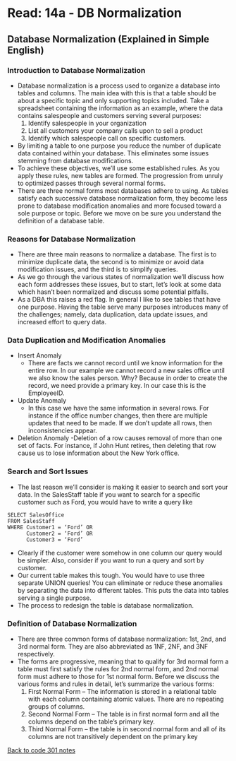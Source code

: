 # Read: 14a - DB Normalization

## Database Normalization (Explained in Simple English)

### Introduction to Database Normalization

- Database normalization is a process used to organize a database into tables and columns.  The main idea with this is that a table should be about a specific topic and only supporting topics included. Take a spreadsheet containing the information as an example, where the data contains salespeople and customers serving several purposes:
  1. Identify salespeople in your organization
  1. List all customers your company calls upon to sell a product
  1. Identify which salespeople call on specific customers.
- By limiting a table to one purpose you reduce the number of duplicate data contained within your database. This eliminates some issues stemming from database modifications.
- To achieve these objectives, we’ll use some established rules. As you apply these rules, new tables are formed. The progression from unruly to optimized passes through several normal forms.
- There are three normal forms most databases adhere to using.  As tables satisfy each successive database normalization form, they become less prone to database modification anomalies and more focused toward a sole purpose or topic. Before we move on be sure you understand the definition of a database table.

### Reasons for Database Normalization

- There are three main reasons to normalize a database.  The first is to minimize duplicate data, the second is to minimize or avoid data modification issues, and the third is to simplify queries. 
- As we go through the various states of normalization we’ll discuss how each form addresses these issues, but to start, let’s look at some data which hasn’t been normalized and discuss some potential pitfalls. 
- As a DBA this raises a red flag.  In general I like to see tables that have one purpose.  Having the table serve many purposes introduces many of the challenges; namely, data duplication, data update issues, and increased effort to query data.

### Data Duplication and Modification Anomalies

- Insert Anomaly
  - There are facts we cannot record until we know information for the entire row.  In our example we cannot record a new sales office until we also know the sales person.  Why?  Because in order to create the record, we need provide a primary key.  In our case this is the EmployeeID.
- Update Anomaly
  - In this case we have the same information in several rows. For instance if the office number changes, then there are multiple updates that need to be made.  If we don’t update all rows, then inconsistencies appear.
- Deletion Anomaly
  -Deletion of a row causes removal of more than one set of facts.  For instance, if John Hunt retires, then deleting that row cause us to lose information about the New York office.

### Search and Sort Issues

- The last reason we’ll consider is making it easier to search and sort your data.  In the SalesStaff table if you want to search for a specific customer such as Ford, you would have to write a query like
```
SELECT SalesOffice
FROM SalesStaff
WHERE Customer1 = ‘Ford’ OR
      Customer2 = ‘Ford’ OR
      Customer3 = ‘Ford’
```
- Clearly if the customer were somehow in one column our query would be simpler.  Also, consider if you want to run a query and sort by customer. 
- Our current table makes this tough. You would have to use three separate UNION queries! You can eliminate or reduce these anomalies by separating the data into different tables. This puts the data into tables serving a single purpose.
- The process to redesign the table is database normalization.

### Definition of Database Normalization

- There are three common forms of database normalization: 1st, 2nd, and 3rd normal form. They are also abbreviated as 1NF, 2NF, and 3NF respectively. 
- The forms are progressive, meaning that to qualify for 3rd normal form a table must first satisfy the rules for 2nd normal form, and 2nd normal form must adhere to those for 1st normal form. Before we discuss the various forms and rules in detail, let’s summarize the various forms:
  1. First Normal Form – The information is stored in a relational table with each column containing atomic values. There are no repeating groups of columns.
  1. Second Normal Form – The table is in first normal form and all the columns depend on the table’s primary key.
  1. Third Normal Form – the table is in second normal form and all of its columns are not transitively dependent on the primary key
  
[Back to code 301 notes](../301.md)